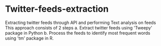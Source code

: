 # Twitter-feeds-extraction
Extracting twitter feeds through API and performing Text analysis on feeds
This approach consists of 2 steps
a. Extract twitter feeds using 'Tweepy' package in Python
b. Process the feeds to identify most frequent words using 'tm' package in R.
